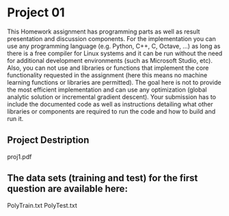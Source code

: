 # Project 01 

This Homework assignment has programming parts as well as result presentation and discussion components. For the implementation you can use any programming language (e.g. Python, C++, C, Octave, ...) as long as there is a free compiler for Linux systems and it can be run without the need for additional development environments (such as Microsoft Studio, etc). Also, you can not use and libraries or functions that implement the core functionality requested in the assignment (here this means no machine learning functions or libraries are permitted). The goal here is not to provide the most efficient implementation and can use any optimization (global analytic solution or incremental gradient descent). Your submission has to include the documented code as well as instructions detailing what other libraries or components are required to run the code and how to build and run it.


## Project Destription

proj1.pdf


## The data sets (training and test) for the first question are available here:

PolyTrain.txt
PolyTest.txt
